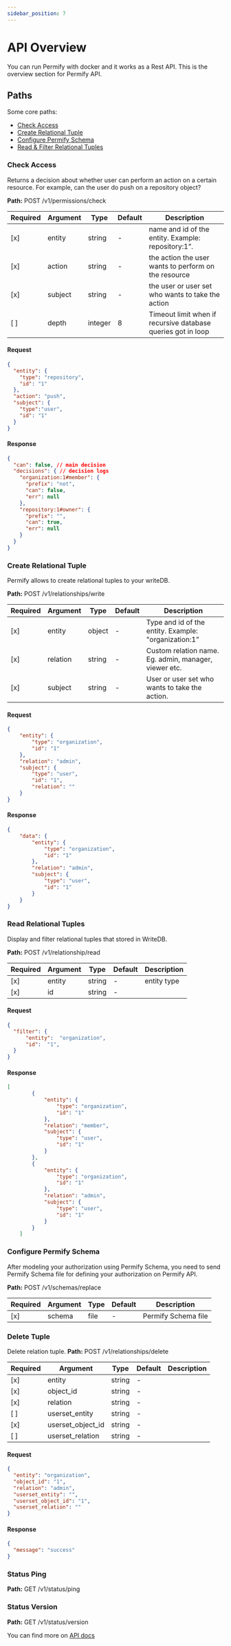 ```yaml
---
sidebar_position: 7
---
```


# API Overview

You can run Permify with docker and it works as a Rest API. This is the overview section for Permify API. 

## Paths

Some core paths:

- [Check Access](#check-access)
- [Create Relational Tuple](#create-relational-tuple)
- [Configure Permify Schema](#configure-permify-schema)
- [Read & Filter Relational Tuples](#read-relational-tuples)

### Check Access 

Returns a decision about whether user can perform an action on a certain resource. For example, can the user do push on
a repository object?

**Path:** POST /v1/permissions/check

| Required | Argument | Type | Default | Description |
|----------|----------|---------|---------|-------------------------------------------------------------------------------------------|
| [x]   | entity | string | - | name and id of the entity. Example: repository:1”.
| [x]   | action | string | - | the action the user wants to perform on the resource |
| [x]   | subject | string | - | the user or user set who wants to take the action  |
| [ ]   | depth | integer | 8 | Timeout limit when if recursive database queries got in loop|

#### Request

```json
{
  "entity": {
    "type": "repository",
    "id": "1"
  },
  "action": "push",
  "subject": {
    "type":"user",
    "id": "1"
  }
}
```

#### Response

```json
{
  "can": false, // main decision
  "decisions": { // decision logs
    "organization:1#member": {
      "prefix": "not",
      "can": false,
      "err": null
    },
    "repository:1#owner": {
      "prefix": "",
      "can": true,
      "err": null
    }
  }
}
```

### Create Relational Tuple

Permify allows to create relational tuples to your writeDB.

**Path:** POST /v1/relationships/write

| Required | Argument | Type | Default | Description |
|----------|-------------------|--------|---------|-------------|
| [x]   | entity | object | - | Type and id of the entity. Example: "organization:1”|
| [x]   | relation | string | - | Custom relation name. Eg. admin, manager, viewer etc.|
| [x]   | subject | string | - | User or user set who wants to take the action. |

#### Request

```json
{
    "entity": {
        "type": "organization",
        "id": "1"
    },
    "relation": "admin",
    "subject": {
        "type": "user",
        "id": "1",
        "relation": ""
    }
}
```

#### Response

```json
{
    "data": {
        "entity": {
            "type": "organization",
            "id": "1"
        },
        "relation": "admin",
        "subject": {
            "type": "user",
            "id": "1"
        }
    }
}
```

### Read Relational Tuples

Display and filter relational tuples that stored in WriteDB. 

**Path:** POST /v1/relationship/read

| Required | Argument | Type | Default | Description |
|----------|-------------------|--------|---------|-------------|
| [x]   | entity | string | - | entity type |
| [x]   | id | string | - | | entity type

#### Request

```json
{
  "filter": {
      "entity":  "organization",
      "id":  "1",
  }
}
```

#### Response

```json
[
        {
            "entity": {
                "type": "organization",
                "id": "1"
            },
            "relation": "member",
            "subject": {
                "type": "user",
                "id": "1"
            }
        },
        {
            "entity": {
                "type": "organization",
                "id": "1"
            },
            "relation": "admin",
            "subject": {
                "type": "user",
                "id": "1"
            }
        }
    ]
```



### Configure Permify Schema 

After modeling your authorization using Permify Schema, you need to send Permify Schema file for defining your authorization on Permify API.

**Path:** POST /v1/schemas/replace

| Required | Argument | Type | Default | Description |
|----------|-------------------|--------|---------|-------------|
| [x]   | schema | file | - | Permify Schema file|

### Delete Tuple

Delete relation tuple.
**Path:** POST /v1/relationships/delete

| Required | Argument | Type | Default | Description |
|----------|-------------------|--------|---------|-------------|
| [x]   | entity | string | - | |
| [x]   | object_id | string | - | |
| [x]   | relation | string | - | |
| [ ]   | userset_entity | string | - | |
| [x]   | userset_object_id | string | - | |
| [ ]   | userset_relation | string | - | |

#### Request

```json
{
  "entity": "organization",
  "object_id": "1",
  "relation": "admin",
  "userset_entity": "",
  "userset_object_id": "1",
  "userset_relation": ""
}
```

#### Response

```json
{
  "message": "success"
}
```

### Status Ping

**Path:** GET /v1/status/ping

### Status Version

**Path:** GET /v1/status/version


You can find more on [API docs](https://github.com/Permify/permify/tree/master/docs)


